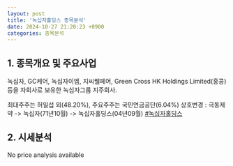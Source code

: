 ```yaml
---
layout: post
title: '녹십자홀딩스 종목분석'
date: 2024-10-27 21:20:23 +0900
categories: 종목분석
---
```


## 1. 종목개요 및 주요사업

녹십자, GC케어, 녹십자이엠, 지씨웰페어, Green Cross HK Holdings Limited(홍콩) 등을 자회사로 보유한 녹십자그룹 지주회사. 

최대주주는 허일섭 외(48.20%), 주요주주는 국민연금공단(6.04%) 상호변경 : 극동제약 -> 녹십자(71년10월) -> 녹십자홀딩스(04년09월)
[#녹십자홀딩스](#)

## 2. 시세분석

No price analysis available
